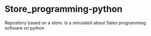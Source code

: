 # Store_programming-python
Repository based on a store. Is a simulated about Sales programming software on python
